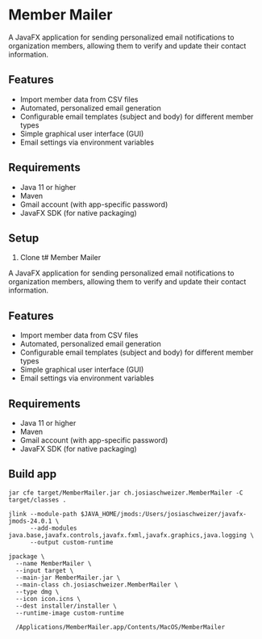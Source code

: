 # Member Mailer

A JavaFX application for sending personalized email notifications to organization members, allowing them to verify and
update their contact information.

## Features

- Import member data from CSV files
- Automated, personalized email generation
- Configurable email templates (subject and body) for different member types
- Simple graphical user interface (GUI)
- Email settings via environment variables

## Requirements

- Java 11 or higher
- Maven
- Gmail account (with app-specific password)
- JavaFX SDK (for native packaging)

## Setup

1. Clone t# Member Mailer

A JavaFX application for sending personalized email notifications to organization members, allowing them to verify and
update their contact information.

## Features

- Import member data from CSV files
- Automated, personalized email generation
- Configurable email templates (subject and body) for different member types
- Simple graphical user interface (GUI)
- Email settings via environment variables

## Requirements

- Java 11 or higher
- Maven
- Gmail account (with app-specific password)
- JavaFX SDK (for native packaging)

## Build app
```
jar cfe target/MemberMailer.jar ch.josiaschweizer.MemberMailer -C target/classes .
```
```
jlink --module-path $JAVA_HOME/jmods:/Users/josiaschweizer/javafx-jmods-24.0.1 \
      --add-modules java.base,javafx.controls,javafx.fxml,javafx.graphics,java.logging \
      --output custom-runtime
```
```
jpackage \
  --name MemberMailer \
  --input target \
  --main-jar MemberMailer.jar \
  --main-class ch.josiaschweizer.MemberMailer \
  --type dmg \
  --icon icon.icns \
  --dest installer/installer \
  --runtime-image custom-runtime
```
```
  /Applications/MemberMailer.app/Contents/MacOS/MemberMailer
 ```